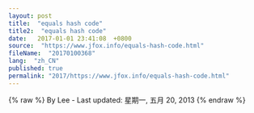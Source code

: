 ```yaml
---
layout: post
title:  "equals hash code"
title2:  "equals hash code"
date:   2017-01-01 23:41:08  +0800
source:  "https://www.jfox.info/equals-hash-code.html"
fileName:  "20170100368"
lang:  "zh_CN"
published: true
permalink: "2017/https://www.jfox.info/equals-hash-code.html"
---
```

{% raw %}
By Lee - Last updated: 星期一, 五月 20, 2013
{% endraw %}
